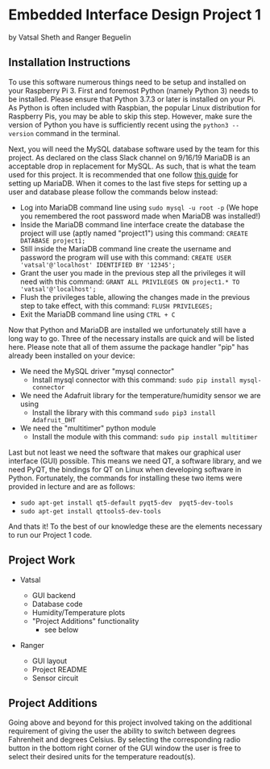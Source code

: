 # Embedded Interface Design Project 1

by Vatsal Sheth and Ranger Beguelin

## Installation Instructions

To use this software numerous things need to be setup and installed on your Raspberry Pi 3. First and foremost Python (namely Python 3)
needs to be installed. Please ensure that Python 3.7.3 or later is installed on your Pi. As Python is often included with Raspbian, the
popular Linux distribution for Raspberry Pis, you may be able to skip this step. However, make sure the version of Python you have is sufficiently recent using the `python3 --version` command in the terminal.

Next, you will need the MySQL database software used by the team for this project. As declared on the class Slack channel on 9/16/19 MariaDB
is an acceptable drop in replacement for MySQL. As such, that is what the team used for this project. It is recommended that one follow
[this guide](https://pimylifeup.com/raspberry-pi-mysql/) for setting up MariaDB. When it comes to the last five steps for setting up a
user and database please follow the commands below instead:

* Log into MariaDB command line using `sudo mysql -u root -p` (We hope you remembered the root password made when MariaDB was installed!)
* Inside the MariaDB command line interface create the database the project will use (aptly named "project1") using this command: `CREATE DATABASE project1;`
* Still inside the MariaDB command line create the username and password the program will use with this command: `CREATE USER 'vatsal'@'localhost' IDENTIFIED BY '12345';`
* Grant the user you made in the previous step all the privileges it will need with this command: `GRANT ALL PRIVILEGES ON project1.* TO 'vatsal'@'localhost';`
* Flush the privileges table, allowing the changes made in the previous step to take effect, with this command: `FLUSH PRIVILEGES;`
* Exit the MariaDB command line using `CTRL + C`

Now that Python and MariaDB are installed we unfortunately still have a long way to go. Three of the necessary installs are quick and will be listed here. Please note that all of them assume the package handler "pip" has already been installed on your device:
* We need the MySQL driver "mysql connector"
  * Install mysql connector with this command: `sudo pip install mysql-connector`
* We need the Adafruit library for the temperature/humidity sensor we are using
  * Install the library with this command `sudo pip3 install Adafruit_DHT`
* We need the "multitimer" python module
  * Install the module with this command: `sudo pip install multitimer`

Last but not least we need the software that makes our graphical user interface (GUI) possible. This means we need QT, a software library, and we need PyQT, the bindings for QT on Linux when developing software in Python. Fortunately, the commands for installing these two items were provided in lecture and are as follows:

* `sudo apt-get install qt5-default pyqt5-dev  pyqt5-dev-tools`
* `sudo apt-get install qttools5-dev-tools`

And thats it! To the best of our knowledge these are the elements necessary to run our Project 1 code.


## Project Work

* Vatsal
  * GUI backend
  * Database code
  * Humidity/Temperature plots
  * "Project Additions" functionality
    * see below

* Ranger
  * GUI layout
  * Project README
  * Sensor circuit

## Project Additions

Going above and beyond for this project involved taking on the additional requirement of giving the user the ability to switch between degrees Fahrenheit and degrees Celsius. By selecting the corresponding radio button in the bottom right corner of the GUI window the user is free to select their desired units for the temperature readout(s).
